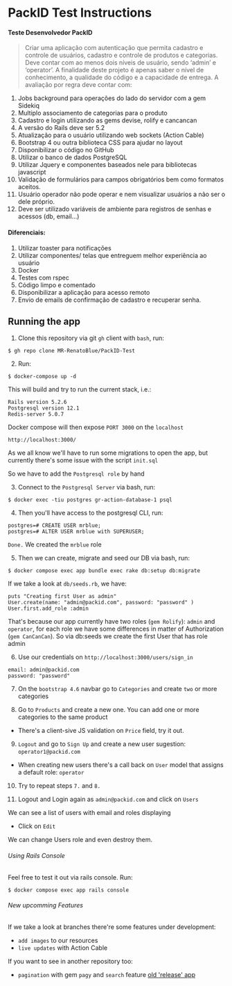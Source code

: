 # PackID Test Instructions

#### Teste Desenvolvedor PackID
> Criar uma aplicação com autenticação que permita cadastro e controle de usuários, cadastro e controle
> de produtos e categorias. Deve contar com ao menos dois níveis de usuário, sendo ‘admin’ e
> ‘operator’.
> A finalidade deste projeto é apenas saber o nível de conhecimento, a qualidade do código e a
> capacidade de entrega.
> A avaliação por regra deve contar com:
1) Jobs background para operações do lado do servidor com a gem Sidekiq
2) Multiplo associamento de categorias para o produto
3) Cadastro e login utilizando as gems devise, rolify e cancancan
4) A versão do Rails deve ser 5.2
5) Atualização para o usuário utilizando web sockets (Action Cable)
6) Bootstrap 4 ou outra biblioteca CSS para ajudar no layout
7) Disponibilizar o código no GitHub
8) Utilizar o banco de dados PostgreSQL
9) Utilizar Jquery e componentes baseados nele para bibliotecas javascript
10) Validação de formulários para campos obrigatórios bem como formatos aceitos.
11) Usuário operador não pode operar e nem visualizar usuários a não ser o dele próprio.
12) Deve ser utilizado variáveis de ambiente para registros de senhas e acessos (db, email...)
#### Diferenciais:
1) Utilizar toaster para notificações
2) Utilizar componentes/ telas que entreguem melhor experiência ao usuário
3) Docker
4) Testes com rspec
5) Código limpo e comentado
6) Disponibilizar a aplicação para acesso remoto
7) Envio de emails de confirmação de cadastro e recuperar senha.

## Running the app
1. Clone this repository via git `gh` client with `bash`, run: 
```
$ gh repo clone MR-RenatoBlue/PackID-Test
```
2. Run:
```
$ docker-compose up -d
```
This will build and try to run the current stack, i.e.: 
```
Rails version 5.2.6
Postgresql version 12.1
Redis-server 5.0.7
```
Docker compose will then expose `PORT 3000` on the `localhost`
```
http://localhost:3000/
```
As we all know we'll have to run some migrations to open the app, but currently there's some issue with the script `init.sql`

So we have to add the `Postgresql role` by hand

3. Connect to the `Postgresql Server` via bash, run:
```
$ docker exec -tiu postgres gr-action-database-1 psql
```

4.  Then you'll have access to the postgresql CLI, run:
```
postgres=# CREATE USER mrblue;
postgres=# ALTER USER mrblue with SUPERUSER;
```
`Done.` We created the `mrblue` role

5. Then we can create, migrate and seed our DB via bash, run:
```
$ docker compose exec app bundle exec rake db:setup db:migrate
```
If we take a look at `db/seeds.rb`, we have:
```
puts "Creating first User as admin"
User.create(name: "admin@packid.com", password: "password" )
User.first.add_role :admin
```
That's because our app currently have two roles (`gem Rolify`): `admin` and `operator`, for each role we have some differences in matter of Authorization (`gem CanCanCan`). So via db:seeds we create the first User that has role admin

6. Use our credentials on `http://localhost:3000/users/sign_in`
```
email: admin@packid.com
password: "password"
```

7. On the `bootstrap 4.6` navbar go to `Categories` and create `two` or more categories

8. Go to `Products` and create a new one. You can add one or more categories to the same product
  - There's a client-sive JS validation on `Price` field, try it out.

9. `Logout` and go to `Sign Up` and create a new user sugestion: `operator1@packid.com`
 - When creating new users there's a call back on `User` model that assigns a default role: `operator`

10. Try to repeat steps `7.` and `8.`

11. Logout and Login again as `admin@packid.com` and click on `Users`
  
  We can see a list of users with email and roles displaying
  - Click on `Edit`

  We can change Users role and even destroy them.

###### Using Rails Console

Feel free to test it out via rails console. Run:
```
$ docker compose exec app rails console
```

###### New upcomming Features

If we take a look at branches there're some features under development: 
- `add images` to our resources 
- `live updates` with Action Cable

If you want to see in another repository too:
 - `pagination` with gem `pagy` and `search` feature [old 'release' app](https://github.com/MR-RenatoBlue/Manage-System/blob/main/app/controllers/users_controller.rb)